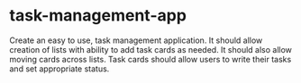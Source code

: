 # task-management-app
Create an easy to use, task management application. It should allow creation of lists with ability to add task cards as needed. It should also allow moving cards across lists. Task cards should allow users to write their tasks and set appropriate status.
